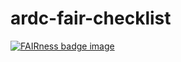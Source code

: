 # ardc-fair-checklist

[![FAIRness badge image](https://ardc-fair-checklist.github.io/spa/badge.svg)](https://ardc-fair-checklist.github.io/spa/#/software?v=0.1&f=000000&a=0000&i=00&r=000000)

